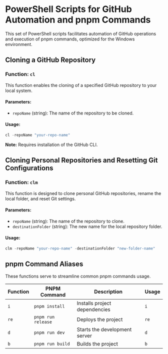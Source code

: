 # PowerShell Scripts for GitHub Automation and pnpm Commands

This set of PowerShell scripts facilitates automation of GitHub operations and execution of pnpm commands, optimized for the Windows environment.

## Cloning a GitHub Repository

### Function: `cl`

This function enables the cloning of a specified GitHub repository to your local system.

#### Parameters:

- `repoName` (string): The name of the repository to be cloned.

#### Usage:

```powershell
cl -repoName "your-repo-name"
```
**Note:** Requires installation of the GitHub CLI.

## Cloning Personal Repositories and Resetting Git Configurations

### Function: `clm`

This function is designed to clone personal GitHub repositories, rename the local folder, and reset Git settings.

#### Parameters:

- `repoName` (string): The name of the repository to clone.
- `destinationFolder` (string): The new name for the local repository folder.

#### Usage:
```powershell
clm -repoName "your-repo-name" -destinationFolder "new-folder-name"
```

## pnpm Command Aliases

These functions serve to streamline common pnpm commands usage.

| Function | PNPM Command        | Description                                 | Usage   |
|----------|---------------------|---------------------------------------------|---------|
| `i`      | `pnpm install`      | Installs project dependencies               | `i`     |
| `re`     | `pnpm run release`  | Deploys the project                         | `re`    |
| `d`      | `pnpm run dev`      | Starts the development server               | `d`     |
| `b`      | `pnpm run build`    | Builds the project                          | `b`     |
